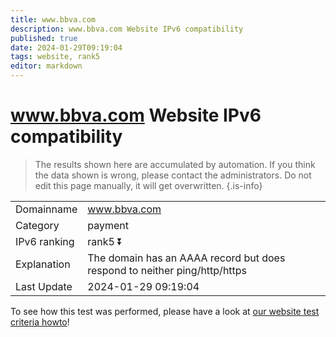 ```yaml
---
title: www.bbva.com
description: www.bbva.com Website IPv6 compatibility
published: true
date: 2024-01-29T09:19:04
tags: website, rank5
editor: markdown
---
```


# www.bbva.com Website IPv6 compatibility

> The results shown here are accumulated by automation. If you think the data shown is wrong, please contact the administrators. 
> Do not edit this page manually, it will get overwritten.
{.is-info}


|   |   |
| - | - |
| Domainname | www.bbva.com
| Category | payment |
| IPv6 ranking | rank5 :arrow_double_down: |
| Explanation | The domain has an AAAA record but does respond to neither ping/http/https |
| Last Update | 2024-01-29 09:19:04 |

To see how this test was performed, please have a look at [our website test criteria howto](/howto/testcriteria/website)!

